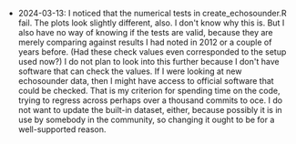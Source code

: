 * 2024-03-13: I noticed that the numerical tests in create_echosounder.R fail.
  The plots look slightly different, also.  I don't know why this is.  But I
  also have no way of knowing if the tests are valid, because they are merely
  comparing against results I had noted in 2012 or a couple of years before.
  (Had these check values even corresponded to the setup used now?) I do not
  plan to look into this further because I don't have software that can check
  the values.  If I were looking at new echosounder data, then I might have
  access to official software that could be checked.  That is my criterion for
  spending time on the code, trying to regress across perhaps over a thousand
  commits to oce. I do not want to update the built-in dataset, either, because
  possibly it is in use by somebody in the community, so changing it ought to
  be for a well-supported reason.
